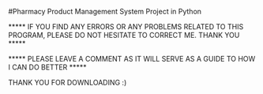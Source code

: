 #Pharmacy Product Management System Project in Python


***** IF YOU FIND ANY ERRORS OR ANY PROBLEMS RELATED TO THIS PROGRAM, PLEASE DO NOT HESITATE TO CORRECT ME. THANK YOU *****  


***** PLEASE LEAVE A COMMENT AS IT WILL SERVE AS A GUIDE TO HOW I CAN DO BETTER *****




THANK YOU FOR DOWNLOADING :) 